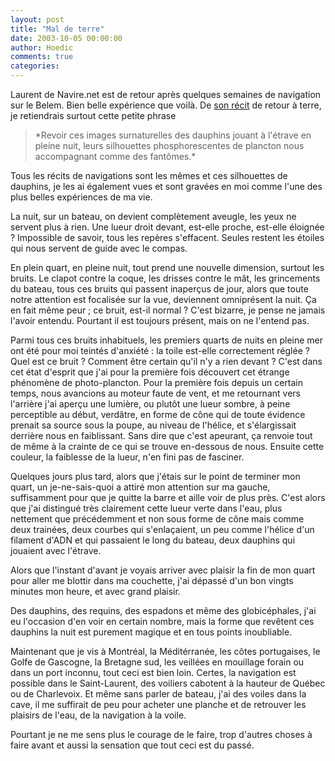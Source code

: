 ```yaml
---
layout: post
title: "Mal de terre"
date: 2003-10-05 00:00:00
author: Hoedic
comments: true
categories: 
---
```



Laurent de Navire.net est de retour après quelques semaines de navigation sur le Belem. Bien belle expérience que voilà. De <a title="Sac à terre" href="http://navire.net/archives/personnel/sac_a_terre.html">son récit</a> de retour à terre, je retiendrais surtout cette petite phrase

<blockquote>*Revoir ces images surnaturelles des dauphins jouant à l'étrave en pleine nuit, leurs silhouettes phosphorescentes de plancton nous accompagnant comme des fantômes.*</blockquote>

Tous les récits de navigations sont les mêmes et ces silhouettes de dauphins, je les ai également vues et sont gravées en moi comme l'une des plus belles expériences de ma vie.

La nuit, sur un bateau, on devient complètement aveugle, les yeux ne servent plus à rien. Une lueur droit devant, est-elle proche, est-elle éloignée ? Impossible de savoir, tous les repères s'effacent. Seules restent les étoiles qui nous servent de guide avec le compas.

En plein quart, en pleine nuit, tout prend une nouvelle dimension, surtout les bruits. Le clapot contre la coque, les drisses contre le mât, les grincements du bateau, tous ces bruits qui passent inaperçus de jour, alors que toute notre attention est focalisée sur la vue, deviennent omniprésent la nuit. Ça en fait même peur ; ce bruit, est-il normal ? C'est bizarre, je pense ne jamais l'avoir entendu. Pourtant il est toujours présent, mais on ne l'entend pas.

Parmi tous ces bruits inhabituels, les premiers quarts de nuits en pleine mer ont été pour moi teintés d'anxiété : la toile est-elle correctement réglée ? Quel est ce bruit ? Comment être certain qu'il n'y a rien devant ? C'est dans cet état d'esprit que j'ai pour la première fois découvert cet étrange phénomène de photo-plancton. Pour la première fois depuis un certain temps, nous avancions au moteur faute de vent, et me retournant vers l'arrière j'ai aperçu une lumière, ou plutôt une lueur sombre, à peine perceptible au début, verdâtre, en forme de cône qui de toute évidence prenait sa source sous la poupe, au niveau de l'hélice, et s'élargissait derrière nous en faiblissant. Sans dire que c'est apeurant, ça renvoie tout de même à la crainte de ce qui se trouve en-dessous de nous. Ensuite cette couleur, la faiblesse de la lueur, n'en fini pas de fasciner.

Quelques jours plus tard, alors que j'étais sur le point de terminer mon quart, un je-ne-sais-quoi a attiré mon attention sur ma gauche, suffisamment pour que je quitte la barre et aille voir de plus près. C'est alors que j'ai distingué très clairement cette lueur verte dans l'eau, plus nettement que précédemment et non sous forme de cône mais comme deux trainées, deux courbes qui s'enlaçaient, un peu comme l'hélice d'un filament d'ADN et qui passaient le long du bateau, deux dauphins qui jouaient avec l'étrave.

Alors que l'instant d'avant je voyais arriver avec plaisir la fin de mon quart pour aller me blottir dans ma couchette, j'ai dépassé d'un bon vingts minutes mon heure, et avec grand plaisir.

Des dauphins, des requins, des espadons et même des globicéphales, j'ai eu l'occasion d'en voir en certain nombre, mais la forme que revêtent ces dauphins la nuit est purement magique et en tous points inoubliable.

Maintenant que je vis à Montréal, la Méditérranée, les côtes portugaises, le Golfe de Gascogne, la Bretagne sud, les veillées en mouillage forain ou dans un port inconnu, tout ceci est bien loin. Certes, la navigation est possible dans le Saint-Laurent, des voiliers cabotent à la hauteur de Québec ou de Charlevoix. Et même sans parler de bateau, j'ai des voiles dans la cave, il me suffirait de peu pour acheter une planche et de retrouver les plaisirs de l'eau, de la navigation à la voile.

Pourtant je ne me sens plus le courage de le faire, trop d'autres choses à faire avant et aussi la sensation que tout ceci est du passé.